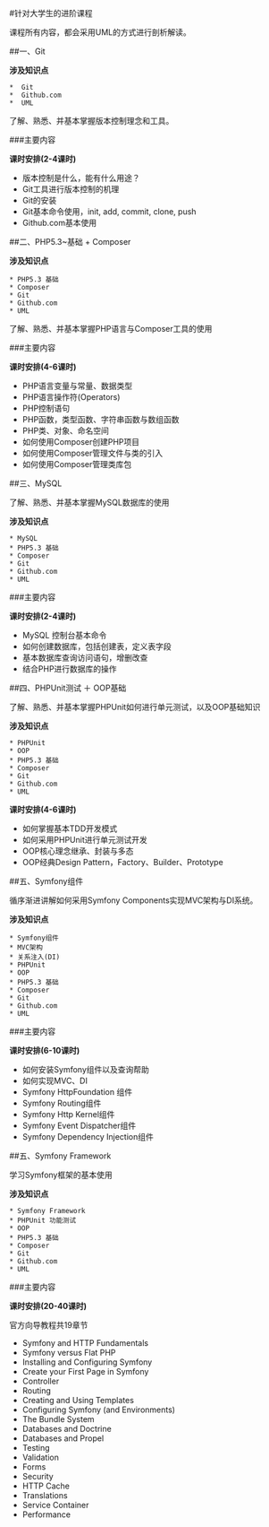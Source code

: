 #针对大学生的进阶课程

课程所有内容，都会采用UML的方式进行剖析解读。

##一、Git 

**涉及知识点**
    
    *  Git
    *  Github.com
    *  UML

了解、熟悉、并基本掌握版本控制理念和工具。

###主要内容

**课时安排(2-4课时)**

 * 版本控制是什么，能有什么用途？
 * Git工具进行版本控制的机理
 * Git的安装
 * Git基本命令使用，init, add, commit, clone, push
 * Github.com基本使用
 
##二、PHP5.3~基础 + Composer
 
**涉及知识点**
    
    * PHP5.3 基础
    * Composer
    * Git
    * Github.com
    * UML

了解、熟悉、并基本掌握PHP语言与Composer工具的使用

###主要内容

**课时安排(4-6课时)**

 * PHP语言变量与常量、数据类型
 * PHP语言操作符(Operators)
 * PHP控制语句
 * PHP函数，类型函数、字符串函数与数组函数
 * PHP类、对象、命名空间
 * 如何使用Composer创建PHP项目
 * 如何使用Composer管理文件与类的引入
 * 如何使用Composer管理类库包
 

##三、MySQL

了解、熟悉、并基本掌握MySQL数据库的使用

**涉及知识点**
    
    * MySQL
    * PHP5.3 基础
    * Composer
    * Git
    * Github.com
    * UML

###主要内容

**课时安排(2-4课时)**

 * MySQL 控制台基本命令
 * 如何创建数据库，包括创建表，定义表字段
 * 基本数据库查询访问语句，增删改查
 * 结合PHP进行数据库的操作
 
 
##四、PHPUnit测试 ＋ OOP基础

了解、熟悉、并基本掌握PHPUnit如何进行单元测试，以及OOP基础知识


**涉及知识点**
    
    * PHPUnit
    * OOP
    * PHP5.3 基础
    * Composer
    * Git
    * Github.com
    * UML

**课时安排(4-6课时)**

 * 如何掌握基本TDD开发模式
 * 如何采用PHPUnit进行单元测试开发
 *  OOP核心理念继承、封装与多态
 *  OOP经典Design Pattern，Factory、Builder、Prototype
 

##五、Symfony组件

循序渐进讲解如何采用Symfony Components实现MVC架构与DI系统。


**涉及知识点**
    
    * Symfony组件
    * MVC架构
    * 关系注入(DI)
    * PHPUnit
    * OOP
    * PHP5.3 基础
    * Composer
    * Git
    * Github.com
    * UML

###主要内容

**课时安排(6-10课时)**

 * 如何安装Symfony组件以及查询帮助
 * 如何实现MVC、DI 
 * Symfony HttpFoundation 组件
 * Symfony Routing组件
 * Symfony Http Kernel组件
 * Symfony Event Dispatcher组件
 * Symfony Dependency Injection组件
 
##五、Symfony Framework

学习Symfony框架的基本使用


**涉及知识点**
    
    * Symfony Framework
    * PHPUnit 功能测试
    * OOP
    * PHP5.3 基础
    * Composer
    * Git
    * Github.com
    * UML

###主要内容

**课时安排(20-40课时)**

 官方向导教程共19章节

 * Symfony and HTTP Fundamentals
 * Symfony versus Flat PHP
 * Installing and Configuring Symfony
 * Create your First Page in Symfony
 * Controller
 * Routing
 * Creating and Using Templates
 * Configuring Symfony (and Environments)
 * The Bundle System
 * Databases and Doctrine
 * Databases and Propel
 * Testing
 * Validation
 * Forms
 * Security
 * HTTP Cache 
 * Translations
 * Service Container
 * Performance